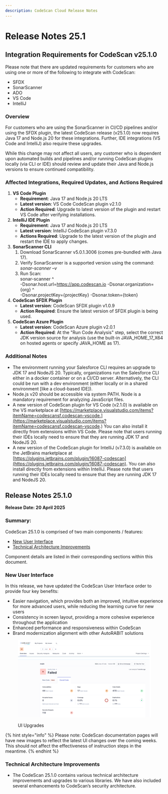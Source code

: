 ```yaml
---
description: CodeScan Cloud Release Notes
---
```


# Release Notes 25.1

## Integration Requirements for CodeScan v25.1.0

Please note that there are updated requirements for customers who are using one or more of the following to integrate with CodeScan:

* SFDX
* SonarScanner
* ADO
* VS Code
* IntelliJ&#x20;

### Overview

For customers who are using the SonarScanner in CI/CD pipelines and/or using the SFDX plugin, the latest CodeScan release (v25.1.0) now requires Java 17 and Node.js 20 for these integrations.  Further, IDE integrations (VS Code and IntelliJ) also require these upgrades.

While this change may not affect all users, any customer who is dependent upon automated builds and pipelines and/or running CodeScan plugins locally (via CLI or IDE) should review and update their Java and Node.js versions to ensure continued compatibility.&#x20;

### Affected Integrations, Required Updates, and Actions Required

1. **VS Code Plugin**&#x20;
   * **Requirement**: Java 17 and Node.js 20 LTS&#x20;
   * **Latest version**: VS Code CodeScan plugin v2.1.0&#x20;
   * **Action Required**: Upgrade to latest version of the plugin and restart VS Code after verifying installations.&#x20;
2. **IntelliJ IDE Plugin**&#x20;
   * **Requirement**: Java 17 and Node.js 20 LTS&#x20;
   * **Latest version**: IntelliJ CodeScan plugin v7.3.0&#x20;
   * **Actions Required**: Upgrade to the latest version of the plugin and restart the IDE to apply changes.&#x20;
3. **SonarScanner CLI**&#x20;
   1. Download SonarScanner v5.0.1.3006 (comes pre-bundled with Java 17).&#x20;
   2. Verify SonarScanner is a supported version using the command: _sonar-scanner –v_
   3. Run Scan: \
      sonar-scanner ^ \
      -Dsonar.host.url=https://app.codescan.io -Dsonar.organization={org} ^ \
      -Dsonar.projectKey={projectKey} -Dsonar.token={token}
4. **CodeScan SFDX Plugin**&#x20;
   * **Latest version**: CodeScan SFDX plugin v1.0.9&#x20;
   * **Action Required**: Ensure the latest version of SFDX plugin is being used.
5. **CodeScan Azure Plugin**&#x20;
   * **Latest version**: CodeScan Azure plugin v2.0.1
   * **Action Required**: At the "Run Code Analysis" step, select the correct JDK version source for analysis (use the built-in JAVA\_HOME\_17\_X64 on hosted agents or specify JAVA\_HOME as 17).

### Additional Notes

* The environment running your Salesforce CLI requires an upgrade to JDK 17 and NodeJS 20. Typically, organizations run the Salesforce CLI either in a docker container or on a CI/CD server.  Alternatively, the CLI could be run with a dev environment (either locally or in a shared environment \[like a cloud-based IDE]).
* Node.js v20 should be accessible via system PATH. Node is a mandatory requirement for analyzing JavaScript files.&#x20;
* A new version of CodeScan plugin for VS Code (v2.1.0) is available on the VS marketplace at [https://marketplace.visualstudio.com/items?itemName=codescansf.codescan-vscode.](https://marketplace.visualstudio.com/items?itemName=codescansf.codescan-vscode.) You can also install it directly from extensions within VS Code. Please note that users running their IDEs locally need to ensure that they are running JDK 17 and NodeJS 20.
* A new version of the CodeScan plugin for IntelliJ (v7.3.0) is available on the JetBrains marketplace at [https://plugins.jetbrains.com/plugin/16087-codescan](https://plugins.jetbrains.com/plugin/16087-codescan). You can also install directly from extensions within IntelliJ.  Please note that users running their IDEs locally need to ensure that they are running JDK 17 and NodeJS 20.

## Release Notes 25.1.0&#x20;

**Release Date: 20 April 2025**&#x20;

### Summary:&#x20;

CodeScan 25.1.0 is comprised of two main components / features:&#x20;

* [New User Interface ](release-notes-25.1.md#new-user-interface)
* [Technical Architecture Improvements ](release-notes-25.1.md#technical-architecture-improvements)

Component details are listed in their corresponding sections within this document.&#x20;

### New User Interface&#x20;

In this release, we have updated the CodeScan User Interface order to provide four key benefits:&#x20;

* Easier navigation, which provides both an improved, intuitive experience for more advanced users, while reducing the learning curve for new users
* Consistency in screen layout, providing a more cohesive experience throughout the application  &#x20;
* Enhanced performance and responsiveness within CodeScan&#x20;
* Brand modernization alignment with other AutoRABIT solutions&#x20;

<figure><img src="../../../../.gitbook/assets/image (1).png" alt=""><figcaption><p>UI Upgrades</p></figcaption></figure>

{% hint style="info" %}
Please note: CodeScan documentation pages will have new images to reflect the latest UI changes over the coming weeks. This should not affect the effectiveness of instruction steps in the meantime.&#x20;
{% endhint %}

### Technical Architecture Improvements&#x20;

* The CodeScan 25.1.0 contains various technical architecture improvements and upgrades to various libraries. We have also included several enhancements to CodeScan’s security architecture.

&#x20;&#x20;

&#x20;

&#x20;

